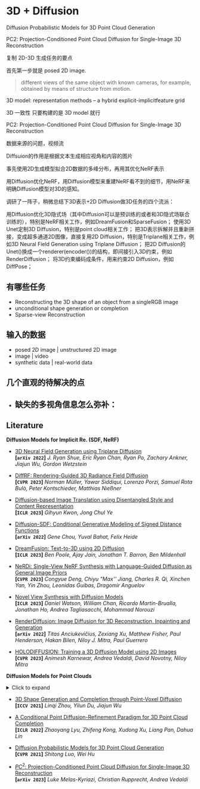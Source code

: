 # 3D + Diffusion

Diffusion Probabilistic Models for 3D Point Cloud Generation

PC2: Projection-Conditioned Point Cloud Diffusion for Single-Image 3D Reconstruction





复制 2D-3D 生成任务的要点



 首先第一步就是 posed 2D image. 

> different views of the same object with known cameras, for example, obtained by means of structure from motion.



3D model: representation methods – a hybrid explicit-implicitfeature grid



3D 一致性 只要构建的是 3D model 就行

PC2: Projection-Conditioned Point Cloud Diffusion for Single-Image 3D Reconstruction





数据来源的问题，视频流



Diffsuion的作用是根据文本生成相应视角和内容的图片

事先使用2D生成模型拟合2D数据的多峰分布，再用其优化NeRF表示

用Diffusion优化NeRF，用Diffusion模型来重建NeRF看不到的细节，用NeRF来明确Diffusion模型对3D的感知。

调研了一阵子，稍微总结下3D表示+2D Diffusion做3D任务的四个流派：

用Diffusion优化3D隐式场（其中Diffusion可以是预训练的或者和3D隐式场联合训练的），特别是NeRF相关工作，例如DreamFusion和SparseFusion；
使用3D Unet定制3D Diffusion，特别是point cloud相关工作；
把3D表示拆解并且重新拼接，变成超多通道2D图像，直接复用2D Diffusion，特别是Triplane相关工作，例如3D Neural Field Generation using Triplane Diffusion；
把2D Diffusion的Unet()换成一个renderer(encoder())的结构，即间接引入3D约束，例如RenderDiffusion；
将3D约束编码成条件，用来约束2D Diffusion，例如DiffPose；





## 有哪些任务

- Reconstructing the 3D shape of an object from a singleRGB image
- unconditional shape generation or completion
- Sparse-view Reconstruction





## 输入的数据

- posed 2D image | unstructured 2D image
- image | video
- synthetic data | real-world data



## 几个直观的待解决的点

- 缺失的多视角信息怎么弥补：
  - 





## Literature

**Diffusion Models for Implicit Re. (SDF, NeRF)**

- [3D Neural Field Generation using Triplane Diffusion](https://arxiv.org/abs/2211.16677)  
  **[`arXiv 2022`]** *J. Ryan Shue, Eric Ryan Chan, Ryan Po, Zachary Ankner, Jiajun Wu, Gordon Wetzstein* 

- [DiffRF: Rendering-Guided 3D Radiance Field Diffusion](https://arxiv.org/abs/2212.01206)  
  **[`CVPR 2023`]** *Norman Müller, Yawar Siddiqui, Lorenzo Porzi, Samuel Rota Bulò, Peter Kontschieder, Matthias Nießner* 

- [Diffusion-based Image Translation using Disentangled Style and Content Representation](https://arxiv.org/abs/2209.15264)  
  **[`ICLR 2023`]** *Gihyun Kwon, Jong Chul Ye* 

- [Diffusion-SDF: Conditional Generative Modeling of Signed Distance Functions](https://arxiv.org/abs/2211.13757)  
  **[`arXiv 2022`]** *Gene Chou, Yuval Bahat, Felix Heide* 

- [DreamFusion: Text-to-3D using 2D Diffusion](https://arxiv.org/abs/2209.14988)  
  **[`ICLR 2023`]** *Ben Poole, Ajay Jain, Jonathan T. Barron, Ben Mildenhall* 

- [NeRDi: Single-View NeRF Synthesis with Language-Guided Diffusion as General Image Priors](https://arxiv.org/abs/2212.03267)  
  **[`CVPR 2023`]** *Congyue Deng, Chiyu "Max'' Jiang, Charles R. Qi, Xinchen Yan, Yin Zhou, Leonidas Guibas, Dragomir Anguelov* 

- [Novel View Synthesis with Diffusion Models](https://arxiv.org/abs/2210.04628)  
  **[`ICLR 2023`]** *Daniel Watson, William Chan, Ricardo Martin-Brualla, Jonathan Ho, Andrea Tagliasacchi, Mohammad Norouzi* 

- [RenderDiffusion: Image Diffusion for 3D Reconstruction, Inpainting and Generation](https://arxiv.org/abs/2211.09869)  
  **[`arXiv 2022`]** *Titas Anciukevičius, Zexiang Xu, Matthew Fisher, Paul Henderson, Hakan Bilen, Niloy J. Mitra, Paul Guerrero* 

- [HOLODIFFUSION: Training a 3D Diffusion Model using 2D Images](https://arxiv.org/abs/2303.16509)  
  **[`CVPR 2023`]** *Animesh Karnewar, Andrea Vedaldi, David Novotny, Niloy Mitra* 





**Diffusion Models for Point Clouds**

<details><summary>Click to expand</summary>
> **Basic: Point Cloud Diffusion Models**

a diffusion model $\mathbb{R}^{3N} \mapsto \mathbb{R}^{3N}$ learn from a spherical ball into a recongnizable object.

> **Details**

$T(x)$ donates a stochastic data augmentation function. $D(x)$ donates the last layer before the activation function. The proposed regularization is given by:

Latex
$$
\operatorname{argmin}_{\theta} \mathcal{L}(\theta)=\mathbb{E}_{\mathbf{z}, \mathbf{y}, \alpha}\left[\left(A\left(G\left(T_{\theta}(\mathbf{z}, \alpha), \mathbf{y}\right)\right)-(A(G(\mathbf{z}, \mathbf{y}))+\alpha)\right)^{2}\right]
$$

</details>

- [3D Shape Generation and Completion through Point-Voxel Diffusion](https://arxiv.org/abs/2104.03670)  
  **[`ICCV 2021`]** *Linqi Zhou, Yilun Du, Jiajun Wu* 

- [A Conditional Point Diffusion-Refinement Paradigm for 3D Point Cloud Completion](https://arxiv.org/abs/2112.03530)  
  **[`ICLR 2022`]** *Zhaoyang Lyu, Zhifeng Kong, Xudong Xu, Liang Pan, Dahua Lin* 

- [Diffusion Probabilistic Models for 3D Point Cloud Generation](https://arxiv.org/abs/2103.01458)  
  **[`CVPR 2021`]** *Shitong Luo, Wei Hu* 

- [$PC^2$: Projection-Conditioned Point Cloud Diffusion for Single-Image 3D Reconstruction](https://arxiv.org/abs/2302.10668)  
  **[`arXiv 2023`]** *Luke Melas-Kyriazi, Christian Rupprecht, Andrea Vedaldi*
